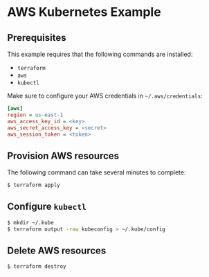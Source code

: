 # AWS Kubernetes Example

## Prerequisites

This example requires that the following commands are installed:

* `terraform`
* `aws`
* `kubectl`

Make sure to configure your AWS credentials in `~/.aws/credentials`:

```ini
[aws]
region = us-east-1
aws_access_key_id = <key>
aws_secret_access_key = <secret>
aws_session_token = <token>
```

## Provision AWS resources

The following command can take several minutes to complete:

```sh
$ terraform apply
```

## Configure `kubectl`

```sh
$ mkdir ~/.kube
$ terraform output -raw kubeconfig > ~/.kube/config
```

## Delete AWS resources

```sh
$ terraform destroy
```
